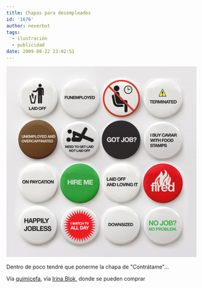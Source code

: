 ```yaml
---
title: Chapas para desempleados
id: '1676'
author: neverbot
tags:
  - ilustración
  - publicidad
date: 2009-08-22 23:02:51
---
```


[![](./chapas-para-desempleados/Tel9GAC9Npexa72o6XmQamcIo1_500.jpg)](http://quimicefa.tumblr.com/post/134096071/todas-las-quiero-todas-via-www-irinablok-com)

Dentro de poco tendré que ponerme la chapa de "Contrátame"...

Vía [quimicefa](http://quimicefa.tumblr.com/post/134096071/todas-las-quiero-todas-via-www-irinablok-com), vía [Irina Blok](http://www.irinablok.com/), donde se pueden comprar